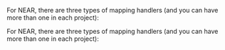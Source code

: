 <!-- #region level2 -->

<!-- @include: ./manifest-intro-levels.md#level2 -->

For NEAR, there are three types of mapping handlers (and you can have more than one in each project):

<!-- @include: ./near-handlers.md -->

<!-- #endregion level2 -->

<!-- #region level4 -->

<!-- @include: ./manifest-intro-levels.md#level4 -->

For NEAR, there are three types of mapping handlers (and you can have more than one in each project):

<!-- @include: ./near-handlers.md -->

<!-- #endregion level4 -->
